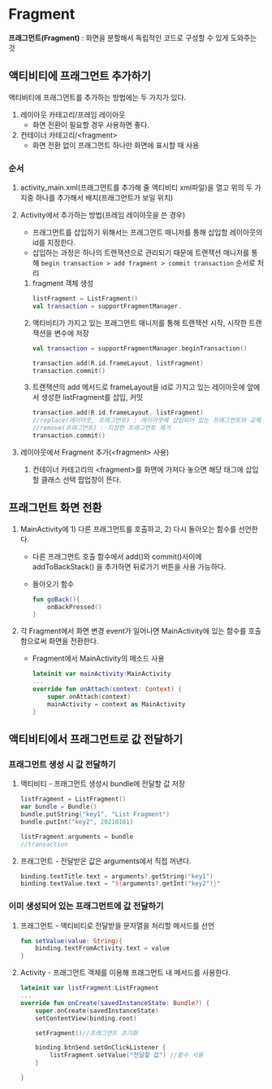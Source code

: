 # Fragment
**프래그먼트(Fragment)** : 화면을 분할해서 독립적인 코드로 구성할 수 있게 도와주는 것

## 액티비티에 프래그먼트 추가하기
액티비티에 프래그먼트를 추가하는 방법에는 두 가지가 있다.
1. 레이아웃 카테고리/프레임 레이아웃
    + 화면 전환이 필요할 경우 사용하면 좋다.
2. 컨테이너 카테고리/\<fragment> 
    + 화면 전환 없이 프래그먼트 하나만 화면에 표시할 때 사용

### 순서
1. activity_main.xml(프래그먼트를 추가해 줄 액티비티 xml파일)을 열고 위의 두 가지중 하나를 추가해서 배치(프래그먼트가 보일 위치)

2. Activity에서 추가하는 방법(프레임 레이아웃을 쓴 경우)
    + 프래그먼트를 삽입하기 위해서는 프래그먼트 매니저를 통해 삽입할 레이아웃의 id를 지정한다.
    + 삽입하는 과정은 하나의 트랜잭션으로 관리되기 때문에 트랜잭션 매니저를 통해  `begin transaction > add fragment > commit transaction` 순서로 처리

    1. fragment 객체 생성
        ```kotlin
        listFragment = ListFragment()
        val transaction = supportFragmentManager.
        ```
    2. 액티비티가 가지고 있는 프래그먼트 매니저를 통해 트랜잭션 시작, 시작한 트랜잭션을 변수에 저장
        ```kotlin
        val transaction = supportFragmentManager.beginTransaction()

        transaction.add(R.id.frameLayout, listFragment)
        transaction.commit()
        ```
    3. 트랜잭션의 add 메서드로 frameLayout을 id로 가지고 있는 레이아웃에 앞에서 생성한 listFragment를 삽입, 커밋
        ```kotlin
        transaction.add(R.id.frameLayout, listFragment)
        //replace(레이아웃, 프래그먼트) : 레이아웃에 삽입되어 있는 프래그먼트와 교체
        //remove(프래그먼트) : 지정한 프래그먼트 제거
        transaction.commit()
        ```
3. 레이아웃에서 Fragment 추가(\<fragment> 사용)
    1. 컨테이너 카테고리의 \<fragment>를 화면에 가져다 놓으면 해당 태그에 삽입할 클래스 선택 팝업창이 뜬다.


## 프래그먼트 화면 전환
1. MainActivity에 1) 다른 프래그먼트를 호출하고, 2) 다시 돌아오는 함수를 선언한다.
    + 다른 프래그먼트 호출 함수에서 add()와 commit()사이에 addToBackStack() 을 추가하면 뒤로가기 버튼을 사용 가능하다.

    + 돌아오기 함수
        ```kotlin
        fun goBack(){
            onBackPressed()
        }
        ```

2. 각 Fragment에서 화면 변경 event가 일어나면 MainActivity에 있는 함수를 호출함으로써 화면을 전환한다.
    + Fragment에서 MainActivity의 메소드 사용
        ```kotlin
        lateinit var mainActivity:MainActivity
        ...
        override fun onAttach(context: Context) {
            super.onAttach(context)
            mainActivity = context as MainActivity
        }
        ```

## 액티비티에서 프래그먼트로 값 전달하기
### 프래그먼트 생성 시 값 전달하기
1. 액티비티 - 프래그먼트 생성시 bundle에 전달할 값 저장
    ```kotlin
    listFragment = ListFragment()
    var bundle = Bundle()
    bundle.putString("key1", "List Fragment")
    bundle.putInt("key2", 20210101)

    listFragment.arguments = bundle
    //transaction
    ```
2. 프래그먼트 - 전달받은 값은 arguments에서 직접 꺼낸다.
    ```kotlin
    binding.textTitle.text = arguments?.getString("key1")
    binding.textValue.text = "${arguments?.getInt("key2")}"
    ```
### 이미 생성되어 있는 프래그먼트에 값 전달하기
1. 프래그먼트 - 액티비티로 전달받을 문자열을 처리할 메서드를 선언
    ```kotlin
    fun setValue(value: String){
        binding.textFromActivity.text = value
    }
    ```
2. Activity - 프래그먼트 객체를 이용해 프래그먼트 내 메서드를 사용한다.
    ```kotlin
    lateinit var listFragment:ListFragment
    ...
    override fun onCreate(savedInstanceState: Bundle?) {
        super.onCreate(savedInstanceState)
        setContentView(binding.root)

        setFragment()//프래그먼트 초기화

        binding.btnSend.setOnClickListener {
            listFragment.setValue("전달할 값") //함수 사용
        }

    }
    ```